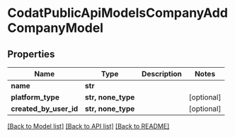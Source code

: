 # CodatPublicApiModelsCompanyAddCompanyModel


## Properties
Name | Type | Description | Notes
------------ | ------------- | ------------- | -------------
**name** | **str** |  | 
**platform_type** | **str, none_type** |  | [optional] 
**created_by_user_id** | **str, none_type** |  | [optional] 

[[Back to Model list]](../README.md#documentation-for-models) [[Back to API list]](../README.md#documentation-for-api-endpoints) [[Back to README]](../README.md)



